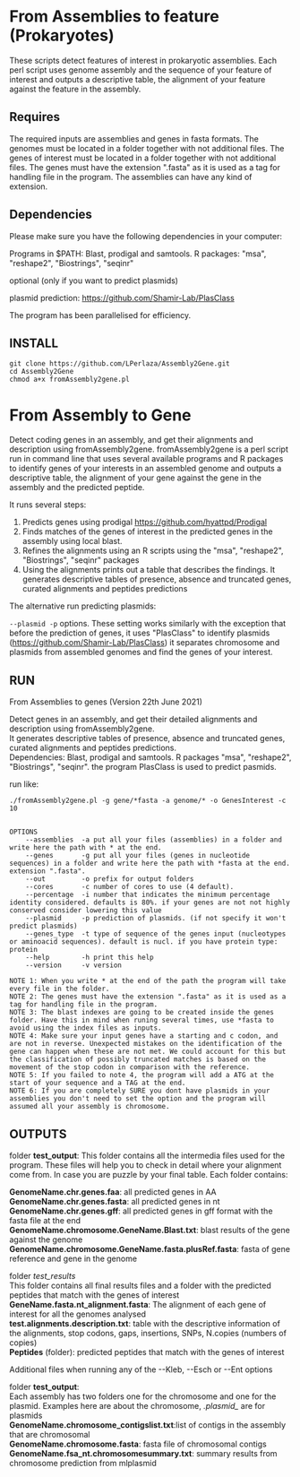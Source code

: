# From Assemblies to feature (Prokaryotes)

These scripts detect features of interest in prokaryotic assemblies. Each perl script uses genome assembly and the sequence of your feature of interest and outputs a descriptive table, the alignment of your feature against the feature in the assembly. 


## Requires
 
The required inputs are assemblies and genes in fasta formats.
The genomes must be located in a folder together with not additional files. 
The genes of interest must be located in a folder together with not additional files.
The genes must have the extension ".fasta" as it is used as a tag for handling file in the program. 
The assemblies can have any kind of extension. 


## Dependencies 
Please make sure you have the following dependencies in your computer:											

Programs in $PATH: Blast, prodigal and samtools.
R packages: "msa", "reshape2", "Biostrings", "seqinr"

optional (only if you want to predict plasmids)

plasmid prediction: https://github.com/Shamir-Lab/PlasClass

The program has been parallelised for efficiency.
 
## INSTALL 
```
git clone https://github.com/LPerlaza/Assembly2Gene.git
cd Assembly2Gene
chmod a+x fromAssembly2gene.pl
```	 		


# From Assembly to Gene
Detect coding genes in an assembly, and get their alignments and description using fromAssembly2gene. fromAssembly2gene is a perl script run in command line that uses several available programs and R packages to identify genes of your interests in an assembled genome and outputs a descriptive table, the alignment of your gene against the gene in the assembly and the predicted peptide.


It runs several steps:

1. Predicts genes using prodigal https://github.com/hyattpd/Prodigal
2. Finds matches of the genes of interest in the predicted genes in the assembly using local blast.
3. Refines the alignments using an R scripts using the "msa", "reshape2", "Biostrings", "seqinr" packages
4. Using the alignments prints out a table that describes the findings. It generates descriptive tables of presence, absence and truncated genes, curated alignments and peptides predictions

The alternative run predicting plasmids:

```--plasmid -p``` options. These setting works similarly with the exception that before the prediction of genes, it uses "PlasClass" to identify plasmids (https://github.com/Shamir-Lab/PlasClass)
it separates chromosome and plasmids from assembled genomes and find the genes of your interest.	


## RUN
																						
 From Assemblies to genes (Version  22th June 2021)																																															
 																																	
Detect genes in an assembly, and get their detailed alignments and description using fromAssembly2gene. 		
It generates descriptive tables of presence, absence and truncated  genes, curated alignments and peptides predictions.													
Dependencies: Blast, prodigal and samtools. R packages "msa", "reshape2", "Biostrings", "seqinr".
the program PlasClass is used to predict pasmids.
																																	
run like: 
```
./fromAssembly2gene.pl -g gene/*fasta -a genome/* -o GenesInterest -c 10 												


OPTIONS
	--assemblies  -a put all your files (assemblies) in a folder and write here the path with * at the end.							
	--genes 	  -g put all your files (genes in nucleotide sequences) in a folder and write here the path with *fasta at the end. extension ".fasta".	
	--out 		  -o prefix for output folders																						
	--cores		  -c number of cores to use (4 default).
	--percentage  -i number that indicates the minimum percentage identity considered. defaults is 80%. if your genes are not not highly conserved consider lowering this value
	--plasmid	  -p prediction of plasmids. (if not specify it won't predict plasmids)
	--genes_type  -t type of sequence of the genes input (nucleotypes or aminoacid sequences). default is nucl. if you have protein type: protein 
    --help        -h print this help
    --version     -v version

NOTE 1: When you write * at the end of the path the program will take every file in the folder. 
NOTE 2: The genes must have the extension ".fasta" as it is used as a tag for handling file in the program. 
NOTE 3: The blast indexes are going to be created inside the genes folder. Have this in mind when runing several times, use *fasta to avoid using the index files as inputs.	
NOTE 4: Make sure your input genes have a starting and c codon, and are not in reverse. Unexpected mistakes on the identification of the gene can happen when these are not met. We could account for this but the classification of possibly truncated matches is based on the movement of the stop codon in comparison with the reference.
NOTE 5: If you failed to note 4, the program will add a ATG at the start of your sequence and a TAG at the end.
NOTE 6: If you are completely SURE you dont have plasmids in your assemblies you don't need to set the option and the program will assumed all your assembly is chromosome. 	

```

## OUTPUTS

folder **test_output**:
	This folder contains all the intermedia files used for the program. These files will help you to check in detail where your alignment come from. In case you are puzzle by your final table. Each folder contains:

  **GenomeName.chr.genes.faa**: all predicted genes in AA  
  **GenomeName.chr.genes.fasta**: all predicted genes in nt  
  **GenomeName.chr.genes.gff**: all predicted genes in gff format with the fasta file at the end  
  **GenomeName.chromosome.GeneName.Blast.txt**: blast results of the gene against the genome  
  **GenomeName.chromosome.GeneName.fasta.plusRef.fasta**: fasta of gene reference and gene in the genome  

folder *test_results*  
	This folder contains all final results files and a folder with the predicted peptides that match with the genes of interest  
  **GeneName.fasta.nt_alignment.fasta**: The alignment of each gene of interest for all the genomes analysed  
  **test.alignments.description.txt**: table with the descriptive information of the alignments, stop codons, gaps, insertions, SNPs, N.copies (numbers of copies)  
  **Peptides** (folder): predicted peptides that match with the genes of interest  

Additional files when running any of the --Kleb, --Esch or --Ent options

folder **test_output**:  
	Each assembly has two folders one for the chromosome and one for the plasmid. Examples here are about the chromosome, *.plasmid_* are for plasmids   
   **GenomeName.chromosome_contigslist.txt**:list of contigs in the assembly that are chromosomal  
   **GenomeName.chromosome.fasta**: fasta file of chromosomal contigs  
   **GenomeName.fsa_nt.chromosomesummary.txt**: summary results from chromosome prediction from mlplasmid  
	
